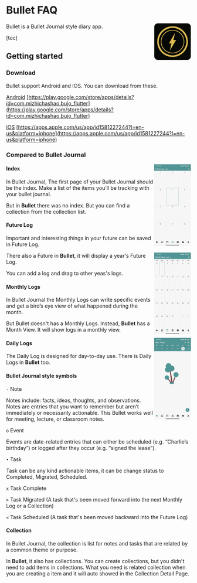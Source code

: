 # Bullet FAQ

<img align="right" src="./imgs/logo512.png" width="100px" />

Bullet is a Bullet Journal style diary app.

[toc]

## Getting started

### Download

Bullet support Android and IOS. You can download from these.

[Android](https://play.google.com/store/apps/details?id=com.mizhichashao.bujo_flutter) [https://play.google.com/store/apps/details?id=com.mizhichashao.bujo_flutter](https://play.google.com/store/apps/details?id=com.mizhichashao.bujo_flutter)

[IOS](https://apps.apple.com/us/app/id1581227244?l=en-us&platform=iphone) [https://apps.apple.com/us/app/id1581227244?l=en-us&platform=iphone](https://apps.apple.com/us/app/id1581227244?l=en-us&platform=iphone)

### Compared to Bullet Journal

<img align="right" src="./imgs/futurelogs.jpg" width="100px" />

#### Index

In Bullet Journal, The first page of your Bullet Journal should be the index. Make a list of the items you’ll be tracking with your bullet journal.

But in **Bullet** there was no index. But you can find a collection from the collection list.

#### Future Log

Important and interesting things in your future can be saved in Future Log.

<img align="right" src="./imgs/monthview.jpg" width="100px" />

There also a Future in **Bullet**, it will display a year's Future Log.

You can add a log and drag to other yeas's logs.

#### Monthly Logs

In Bullet Journal the Monthly Logs can write specific events and get a bird’s eye view of what happened during the month.

But Bullet doesn't has a Monthly Logs. Instead, **Bullet** has a Month View. It will show logs in a monthly view.

<img align="right" src="./imgs/dailylogs.jpg" width="100px" />

#### Daily Logs

The Daily Log is designed for day-to-day use. There is Daily Logs in **Bullet** too.

#### Bullet Journal style symbols

``` - ``` Note

Notes include: facts, ideas, thoughts, and observations. Notes are entries that you want to remember but aren’t immediately or necessarily actionable. This Bullet works well for meeting, lecture, or classroom notes.

``` o ``` Event

Events are date-related entries that can either be scheduled (e.g. “Charlie’s birthday”) or logged after they occur (e.g. “signed the lease”).

``` • ``` Task

Task can be any kind actionable items, it can be change status to Completed, Migrated, Scheduled.

``` x ``` Task Complete

``` > ``` Task Migrated (A task that's been moved forward into the next Monthly Log or a Collection)

``` < ``` Task Scheduled (A task that's been moved backward into the Future Log)

#### Collection

In Bullet Journal, the collection is list for notes and tasks that are related by a common theme or purpose.

In **Bullet**, it also has collections. You can create collections, but you didn't need to add items in collections. What you need is related collection when you are creating a item and it will auto showed in the Collection Detail Page.

